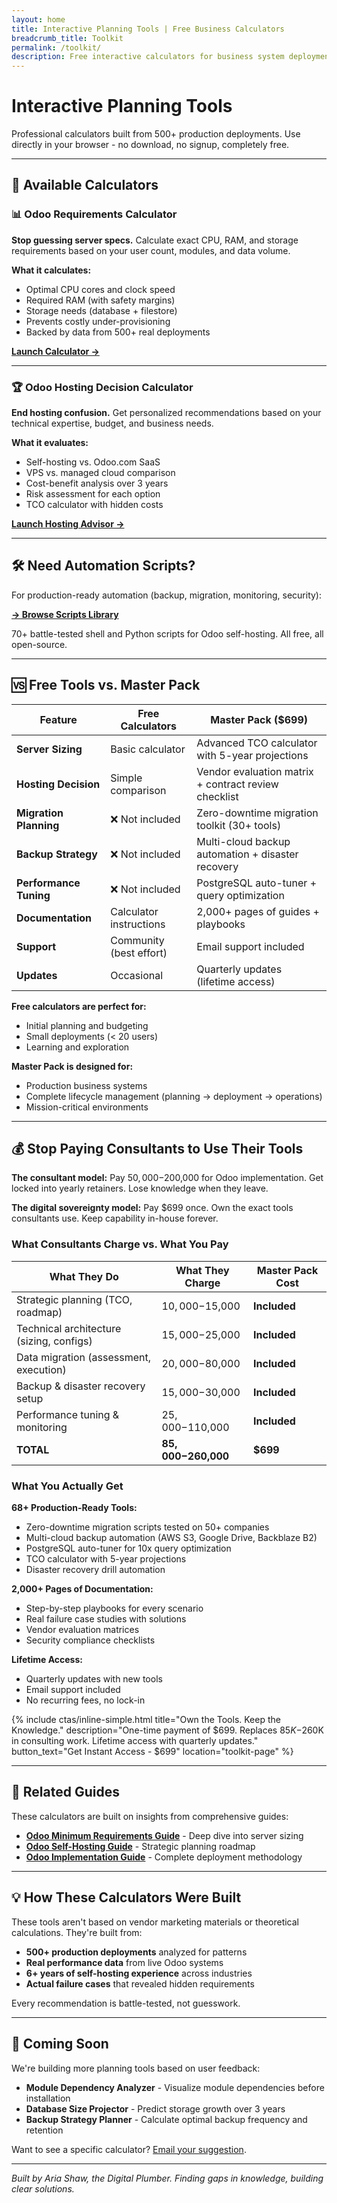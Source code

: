 ```yaml
---
layout: home
title: Interactive Planning Tools | Free Business Calculators
breadcrumb_title: Toolkit
permalink: /toolkit/
description: Free interactive calculators for business system deployment planning. Calculate server requirements and compare hosting options - no signup required.
---
```


# Interactive Planning Tools

Professional calculators built from 500+ production deployments. Use directly in your browser - no download, no signup, completely free.

---

## 🧮 Available Calculators

### 📊 Odoo Requirements Calculator

**Stop guessing server specs.** Calculate exact CPU, RAM, and storage requirements based on your user count, modules, and data volume.

**What it calculates:**
- Optimal CPU cores and clock speed
- Required RAM (with safety margins)
- Storage needs (database + filestore)
- Prevents costly under-provisioning
- Backed by data from 500+ real deployments

**[Launch Calculator →](/toolkit/odoo-requirements-calculator/)**

---

### 🏆 Odoo Hosting Decision Calculator

**End hosting confusion.** Get personalized recommendations based on your technical expertise, budget, and business needs.

**What it evaluates:**
- Self-hosting vs. Odoo.com SaaS
- VPS vs. managed cloud comparison
- Cost-benefit analysis over 3 years
- Risk assessment for each option
- TCO calculator with hidden costs

**[Launch Hosting Advisor →](/toolkit/odoo-hosting-advisor/)**

---

## 🛠️ Need Automation Scripts?

For production-ready automation (backup, migration, monitoring, security):

**[→ Browse Scripts Library](/scripts/)**

70+ battle-tested shell and Python scripts for Odoo self-hosting. All free, all open-source.

---

## 🆚 Free Tools vs. Master Pack

| Feature | Free Calculators | Master Pack ($699) |
|---------|------------------|-------------------|
| **Server Sizing** | Basic calculator | Advanced TCO calculator with 5-year projections |
| **Hosting Decision** | Simple comparison | Vendor evaluation matrix + contract review checklist |
| **Migration Planning** | ❌ Not included | Zero-downtime migration toolkit (30+ tools) |
| **Backup Strategy** | ❌ Not included | Multi-cloud backup automation + disaster recovery |
| **Performance Tuning** | ❌ Not included | PostgreSQL auto-tuner + query optimization |
| **Documentation** | Calculator instructions | 2,000+ pages of guides + playbooks |
| **Support** | Community (best effort) | Email support included |
| **Updates** | Occasional | Quarterly updates (lifetime access) |

**Free calculators are perfect for:**
- Initial planning and budgeting
- Small deployments (< 20 users)
- Learning and exploration

**Master Pack is designed for:**
- Production business systems
- Complete lifecycle management (planning → deployment → operations)
- Mission-critical environments

---

## 💰 Stop Paying Consultants to Use Their Tools

**The consultant model:** Pay $50,000-$200,000 for Odoo implementation. Get locked into yearly retainers. Lose knowledge when they leave.

**The digital sovereignty model:** Pay $699 once. Own the exact tools consultants use. Keep capability in-house forever.

### What Consultants Charge vs. What You Pay

| What They Do | What They Charge | Master Pack Cost |
|--------------|------------------|------------------|
| Strategic planning (TCO, roadmap) | $10,000-$15,000 | **Included** |
| Technical architecture (sizing, configs) | $15,000-$25,000 | **Included** |
| Data migration (assessment, execution) | $20,000-$80,000 | **Included** |
| Backup & disaster recovery setup | $15,000-$30,000 | **Included** |
| Performance tuning & monitoring | $25,000-$110,000 | **Included** |
| **TOTAL** | **$85,000-$260,000** | **$699** |

### What You Actually Get

**68+ Production-Ready Tools:**
- Zero-downtime migration scripts tested on 50+ companies
- Multi-cloud backup automation (AWS S3, Google Drive, Backblaze B2)
- PostgreSQL auto-tuner for 10x query optimization
- TCO calculator with 5-year projections
- Disaster recovery drill automation

**2,000+ Pages of Documentation:**
- Step-by-step playbooks for every scenario
- Real failure case studies with solutions
- Vendor evaluation matrices
- Security compliance checklists

**Lifetime Access:**
- Quarterly updates with new tools
- Email support included
- No recurring fees, no lock-in

{% include ctas/inline-simple.html
   title="Own the Tools. Keep the Knowledge."
   description="One-time payment of $699. Replaces $85K-$260K in consulting work. Lifetime access with quarterly updates."
   button_text="Get Instant Access - $699"
   location="toolkit-page"
%}

---

## 📖 Related Guides

These calculators are built on insights from comprehensive guides:

- **[Odoo Minimum Requirements Guide](/odoo-minimum-requirements-deployment-guide/)** - Deep dive into server sizing
- **[Odoo Self-Hosting Guide](/odoo-self-hosting-guide/)** - Strategic planning roadmap
- **[Odoo Implementation Guide](/odoo-implementation-guide/)** - Complete deployment methodology

---

## 💡 How These Calculators Were Built

These tools aren't based on vendor marketing materials or theoretical calculations. They're built from:

- **500+ production deployments** analyzed for patterns
- **Real performance data** from live Odoo systems
- **6+ years of self-hosting experience** across industries
- **Actual failure cases** that revealed hidden requirements

Every recommendation is battle-tested, not guesswork.

---

## 🔮 Coming Soon

We're building more planning tools based on user feedback:

- **Module Dependency Analyzer** - Visualize module dependencies before installation
- **Database Size Projector** - Predict storage growth over 3 years
- **Backup Strategy Planner** - Calculate optimal backup frequency and retention

Want to see a specific calculator? [Email your suggestion](mailto:aria@ariashaw.com).

---

*Built by Aria Shaw, the Digital Plumber. Finding gaps in knowledge, building clear solutions.*
